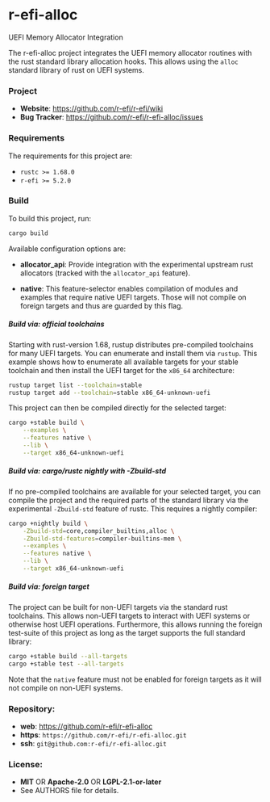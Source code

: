 r-efi-alloc
===========

UEFI Memory Allocator Integration

The r-efi-alloc project integrates the UEFI memory allocator routines with the
rust standard library allocation hooks. This allows using the `alloc` standard
library of rust on UEFI systems.

### Project

 * **Website**: <https://github.com/r-efi/r-efi/wiki>
 * **Bug Tracker**: <https://github.com/r-efi/r-efi-alloc/issues>

### Requirements

The requirements for this project are:

 * `rustc >= 1.68.0`
 * `r-efi >= 5.2.0`

### Build

To build this project, run:

```sh
cargo build
```

Available configuration options are:

 * **allocator_api**: Provide integration with the experimental upstream rust
                      allocators (tracked with the `allocator_api` feature).

 * **native**: This feature-selector enables compilation of modules and
               examples that require native UEFI targets. Those will not
               compile on foreign targets and thus are guarded by this flag.

##### Build via: official toolchains

Starting with rust-version 1.68, rustup distributes pre-compiled toolchains for
many UEFI targets. You can enumerate and install them via `rustup`. This
example shows how to enumerate all available targets for your stable toolchain
and then install the UEFI target for the `x86_64` architecture:

```sh
rustup target list --toolchain=stable
rustup target add --toolchain=stable x86_64-unknown-uefi
```

This project can then be compiled directly for the selected target:

```sh
cargo +stable build \
    --examples \
    --features native \
    --lib \
    --target x86_64-unknown-uefi
```

##### Build via: cargo/rustc nightly with -Zbuild-std

If no pre-compiled toolchains are available for your selected target, you can
compile the project and the required parts of the standard library via the
experimental `-Zbuild-std` feature of rustc. This requires a nightly compiler:

```sh
cargo +nightly build \
    -Zbuild-std=core,compiler_builtins,alloc \
    -Zbuild-std-features=compiler-builtins-mem \
    --examples \
    --features native \
    --lib \
    --target x86_64-unknown-uefi
```

##### Build via: foreign target

The project can be built for non-UEFI targets via the standard rust toolchains.
This allows non-UEFI targets to interact with UEFI systems or otherwise host
UEFI operations. Furthermore, this allows running the foreign test-suite of
this project as long as the target supports the full standard library:

```sh
cargo +stable build --all-targets
cargo +stable test --all-targets
```

Note that the `native` feature must not be enabled for foreign targets as it
will not compile on non-UEFI systems.

### Repository:

 - **web**:   <https://github.com/r-efi/r-efi-alloc>
 - **https**: `https://github.com/r-efi/r-efi-alloc.git`
 - **ssh**:   `git@github.com:r-efi/r-efi-alloc.git`

### License:

 - **MIT** OR **Apache-2.0** OR **LGPL-2.1-or-later**
 - See AUTHORS file for details.
